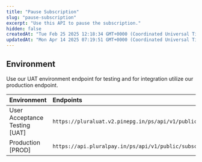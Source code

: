 ```yaml
---
title: "Pause Subscription"
slug: "pause-subscription"
excerpt: "Use this API to pause the subscription."
hidden: false
createdAt: "Tue Feb 25 2025 12:18:34 GMT+0000 (Coordinated Universal Time)"
updatedAt: "Mon Apr 14 2025 07:19:51 GMT+0000 (Coordinated Universal Time)"
---
```

## Environment

Use our UAT environment endpoint for testing and for integration utilize our production endpoint.

| Environment                   | Endpoints                                                                               |
| :---------------------------- | :-------------------------------------------------------------------------------------- |
| User Acceptance Testing [UAT] | `https://pluraluat.v2.pinepg.in/ps/api/v1/public/subscriptions/{subscription_id}/pause` |
| Production [PROD]             | `https://api.pluralpay.in/ps/api/v1/public/subscriptions/{subscription_id}/pause`       |
